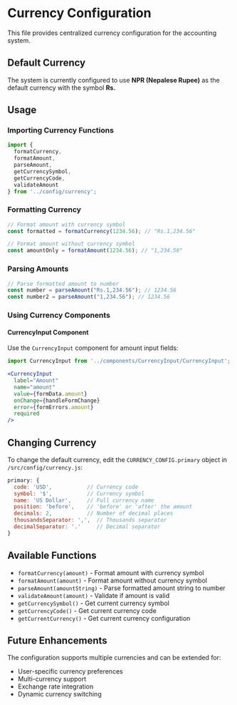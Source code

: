 # Currency Configuration

This file provides centralized currency configuration for the accounting system.

## Default Currency

The system is currently configured to use **NPR (Nepalese Rupee)** as the default currency with the symbol **Rs.**

## Usage

### Importing Currency Functions

```javascript
import { 
  formatCurrency, 
  formatAmount, 
  parseAmount, 
  getCurrencySymbol,
  getCurrencyCode,
  validateAmount 
} from '../config/currency';
```

### Formatting Currency

```javascript
// Format amount with currency symbol
const formatted = formatCurrency(1234.56); // "Rs.1,234.56"

// Format amount without currency symbol
const amountOnly = formatAmount(1234.56); // "1,234.56"
```

### Parsing Amounts

```javascript
// Parse formatted amount to number
const number = parseAmount("Rs.1,234.56"); // 1234.56
const number2 = parseAmount("1,234.56"); // 1234.56
```

### Using Currency Components

#### CurrencyInput Component

Use the `CurrencyInput` component for amount input fields:

```jsx
import CurrencyInput from '../components/CurrencyInput/CurrencyInput';

<CurrencyInput
  label="Amount"
  name="amount"
  value={formData.amount}
  onChange={handleFormChange}
  error={formErrors.amount}
  required
/>
```

## Changing Currency

To change the default currency, edit the `CURRENCY_CONFIG.primary` object in `/src/config/currency.js`:

```javascript
primary: {
  code: 'USD',           // Currency code
  symbol: '$',           // Currency symbol
  name: 'US Dollar',     // Full currency name
  position: 'before',    // 'before' or 'after' the amount
  decimals: 2,           // Number of decimal places
  thousandsSeparator: ',',  // Thousands separator
  decimalSeparator: '.'     // Decimal separator
}
```

## Available Functions

- `formatCurrency(amount)` - Format amount with currency symbol
- `formatAmount(amount)` - Format amount without currency symbol
- `parseAmount(amountString)` - Parse formatted amount string to number
- `validateAmount(amount)` - Validate if amount is valid
- `getCurrencySymbol()` - Get current currency symbol
- `getCurrencyCode()` - Get current currency code
- `getCurrentCurrency()` - Get current currency configuration

## Future Enhancements

The configuration supports multiple currencies and can be extended for:
- User-specific currency preferences
- Multi-currency support
- Exchange rate integration
- Dynamic currency switching
